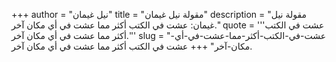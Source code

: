 +++
author = "نيل غيمان"
title = "مقولة نيل غيمان"
description = "مقولة نيل غيمان: عشت في الكتب أكثر مما عشت في أي مكان آخر."
quote = '''عشت في الكتب أكثر مما عشت في أي مكان آخر.'''
slug = "عشت-في-الكتب-أكثر-مما-عشت-في-أي-مكان-آخر"
+++
عشت في الكتب أكثر مما عشت في أي مكان آخر.
